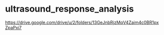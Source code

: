 # ultrasound_response_analysis
https://drive.google.com/drive/u/2/folders/13GeJnbRjzMqV4Zaim4c0BR1pxZpaPxi7
